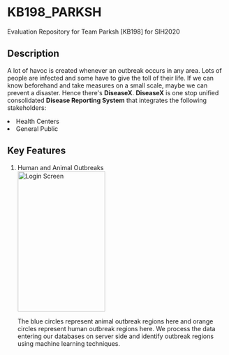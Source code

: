 # KB198_PARKSH
Evaluation Repository for Team Parksh [KB198] for SIH2020

## Description
A lot of havoc is created whenever an outbreak occurs in any area. Lots of people are infected and some have to give the toll of their life.
If we can know beforehand and take measures on a small scale, maybe we can prevent a disaster. Hence there's <b>DiseaseX</b>. <b>DiseaseX</b> is one stop unified consolidated <b>Disease Reporting System</b> that integrates the following stakeholders:
<li> Health Centers
<li> General Public

## Key Features

<ol> 
  <li>Human and Animal Outbreaks</li>
  
<img src="https://github.com/rohg007/KB198_PARKSH/tree/master/Screenshots/outbreak_circles.png" alt="Login Screen" width="200" height="320">

The blue circles represent animal outbreak regions here and orange circles represent human outbreak regions here. We process the data entering our databases on server side and identify outbreak regions using machine learning techniques.

</ol>
